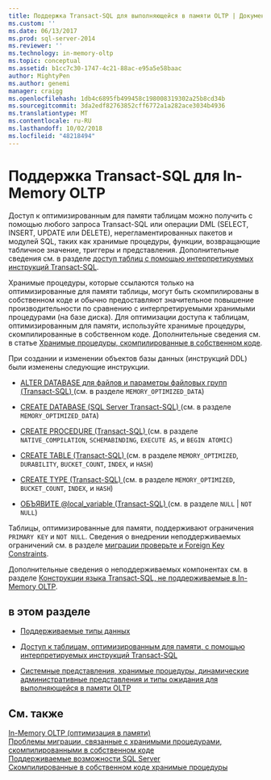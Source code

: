 ```yaml
---
title: Поддержка Transact-SQL для выполняющейся в памяти OLTP | Документация Майкрософт
ms.custom: ''
ms.date: 06/13/2017
ms.prod: sql-server-2014
ms.reviewer: ''
ms.technology: in-memory-oltp
ms.topic: conceptual
ms.assetid: b1cc7c30-1747-4c21-88ac-e95a5e58baac
author: MightyPen
ms.author: genemi
manager: craigg
ms.openlocfilehash: 1db4c6895fb499458c198008319302a25b8cd34b
ms.sourcegitcommit: 3da2edf82763852cff6772a1a282ace3034b4936
ms.translationtype: MT
ms.contentlocale: ru-RU
ms.lasthandoff: 10/02/2018
ms.locfileid: "48218494"
---
```

# <a name="transact-sql-support-for-in-memory-oltp"></a>Поддержка Transact-SQL для In-Memory OLTP
  Доступ к оптимизированным для памяти таблицам можно получить с помощью любого запроса Transact-SQL или операции DML (SELECT, INSERT, UPDATE или DELETE), нерегламентированных пакетов и модулей SQL, таких как хранимые процедуры, функции, возвращающие табличное значение, триггеры и представления. Дополнительные сведения см. в разделе [доступ таблиц с помощью интерпретируемых инструкций Transact-SQL](accessing-memory-optimized-tables-using-interpreted-transact-sql.md).  
  
 Хранимые процедуры, которые ссылаются только на оптимизированные для памяти таблицы, могут быть скомпилированы в собственном коде и обычно предоставляют значительное повышение производительности по сравнению с интерпретируемыми хранимыми процедурами (на базе диска). Для оптимизации доступа к таблицам, оптимизированным для памяти, используйте хранимые процедуры, скомпилированные в собственном коде. Дополнительные сведения см. в статье [Хранимые процедуры, скомпилированные в собственном коде](natively-compiled-stored-procedures.md).  
  
 При создании и изменении объектов базы данных (инструкций DDL) были изменены следующие инструкции.  
  
-   [ALTER DATABASE для файлов и параметры файловых групп &#40;Transact-SQL&#41; ](/sql/t-sql/statements/alter-database-transact-sql-file-and-filegroup-options) (см. в разделе `MEMORY_OPTIMIZED_DATA`)  
  
-   [CREATE DATABASE &#40;SQL Server Transact-SQL&#41; ](/sql/t-sql/statements/create-database-sql-server-transact-sql) (см. в разделе `MEMORY_OPTIMIZED_DATA`)  
  
-   [CREATE PROCEDURE &#40;Transact-SQL&#41; ](/sql/t-sql/statements/create-procedure-transact-sql) (см. в разделе `NATIVE_COMPILATION`, `SCHEMABINDING`, `EXECUTE AS`, и `BEGIN ATOMIC`)  
  
-   [CREATE TABLE &#40;Transact-SQL&#41; ](/sql/t-sql/statements/create-table-transact-sql) (см. в разделе `MEMORY_OPTIMIZED`, `DURABILITY`, `BUCKET_COUNT`, `INDEX`, и `HASH`)  
  
-   [CREATE TYPE &#40;Transact-SQL&#41; ](/sql/t-sql/statements/create-type-transact-sql) (см. в разделе `MEMORY_OPTIMIZED`, `BUCKET_COUNT`, `INDEX`, и `HASH`)  
  
-   [ОБЪЯВИТЕ @local_variable &#40;Transact-SQL&#41; ](/sql/t-sql/language-elements/declare-local-variable-transact-sql) (см. в разделе `NULL`  |  `NOT NULL`)  
  
 Таблицы, оптимизированные для памяти, поддерживают ограничения `PRIMARY KEY` и `NOT NULL`. Сведения о внедрении неподдерживаемых ограничений см. в разделе [миграции проверьте и Foreign Key Constraints](../../database-engine/migrating-check-and-foreign-key-constraints.md).  
  
 Дополнительные сведения о неподдерживаемых компонентах см. в разделе [Конструкции языка Transact-SQL, не поддерживаемые в In-Memory OLTP](transact-sql-constructs-not-supported-by-in-memory-oltp.md).  
  
## <a name="in-this-section"></a>в этом разделе  
  
-   [Поддерживаемые типы данных](supported-data-types-for-in-memory-oltp.md)  
  
-   [Доступ к таблицам, оптимизированным для памяти, с помощью интерпретируемых инструкций Transact-SQL](accessing-memory-optimized-tables-using-interpreted-transact-sql.md)  
  
-   [Системные представления, хранимые процедуры, динамические административные представления и типы ожидания для выполняющейся в памяти OLTP](../../database-engine/system-views-stored-procedures-dmvs-and-wait-types-for-in-memory-oltp.md)  
  
## <a name="see-also"></a>См. также  
 [In-Memory OLTP (оптимизация в памяти)](in-memory-oltp-in-memory-optimization.md)   
 [Проблемы миграции, связанные с хранимыми процедурами, скомпилированными в собственном коде](migration-issues-for-natively-compiled-stored-procedures.md)   
 [Поддерживаемые возможности SQL Server](unsupported-sql-server-features-for-in-memory-oltp.md)   
 [Скомпилированные в собственном коде хранимые процедуры](natively-compiled-stored-procedures.md)  
  
  

